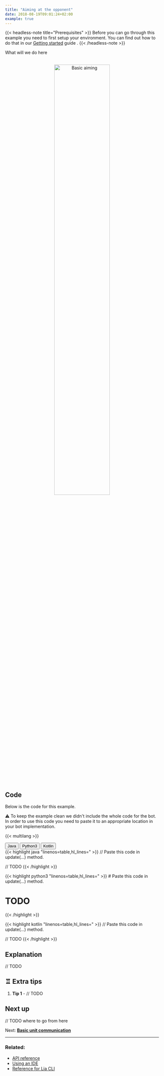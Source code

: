 ```yaml
---
title: "Aiming at the opponent"
date: 2018-08-19T09:01:24+02:00
example: true
---
```


{{< headless-note title="Prerequisites" >}}
Before you can go through this example you need to first setup your environment. 
You can find out how to do that in our [Getting started](/getting-started) guide .
{{< /headless-note >}}

What will we do here

<br>
 <div style="text-align:center"><img src="/static/examples/gifs/gif.gif" alt="Basic aiming" width="60%"/></div>

## Code

Below is the code for this example. 

⚠️ To keep the example clean we didn't include the whole code for the bot. 
In order to use this code you need to paste it to an appropriate location in your bot implementation. 

{{< multilang >}}

<div class="tab">
    <button class="tablinks tc1 active" onclick="changeLanguage(event, 'Java', 'tc1', 'cc1')">Java</button>
    <button class="tablinks tc1" onclick="changeLanguage(event, 'Python3', 'tc1', 'cc1')">Python3</button>
    <button class="tablinks tc1" onclick="changeLanguage(event, 'Kotlin', 'tc1', 'cc1')">Kotlin</button>
</div>

<div id="Java" class="tabcontent cc1" style="display: block;">
{{< highlight java "linenos=table,hl_lines=" >}}
// Paste this code in update(...) method.

// TODO
{{< /highlight >}}
</div>

<div id="Python3" class="tabcontent cc1">
{{< highlight python3 "linenos=table,hl_lines=" >}}
# Paste this code in update(...) method.

# TODO
{{< /highlight >}}
</div>


<div id="Kotlin" class="tabcontent cc1">
{{< highlight kotlin "linenos=table,hl_lines=" >}}
// Paste this code in update(...) method.

// TODO
{{< /highlight >}}
</div>

## Explanation

// TODO

## &#9814; Extra tips

1. **Tip 1** - // TODO

## Next up

// TODO where to go from here

Next: **[Basic unit communication](/examples/basic-unit-communication/)**

----

### Related:

* [API reference](/api/)
* [Using an IDE](/examples/using-ide/)
* [Reference for Lia CLI](/lia-cli/)

